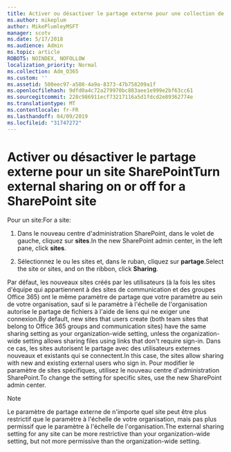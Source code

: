 ```yaml
---
title: Activer ou désactiver le partage externe pour une collection de sites
ms.author: mikeplum
author: MikePlumleyMSFT
manager: scotv
ms.date: 5/17/2018
ms.audience: Admin
ms.topic: article
ROBOTS: NOINDEX, NOFOLLOW
localization_priority: Normal
ms.collection: Adm_O365
ms.custom: ''
ms.assetid: 500eec97-a508-4a9a-8373-47b758209a1f
ms.openlocfilehash: 9dfd0a4c72a279970bc883aee1e999e2bf63cc61
ms.sourcegitcommit: 228c986911ecf73217116a5d1fdcd2e89362774e
ms.translationtype: MT
ms.contentlocale: fr-FR
ms.lasthandoff: 04/09/2019
ms.locfileid: "31747272"
---
```

# <a name="turn-external-sharing-on-or-off-for-a-sharepoint-site"></a><span data-ttu-id="46fca-102">Activer ou désactiver le partage externe pour un site SharePoint</span><span class="sxs-lookup"><span data-stu-id="46fca-102">Turn external sharing on or off for a SharePoint site</span></span>

<span data-ttu-id="46fca-103">Pour un site:</span><span class="sxs-lookup"><span data-stu-id="46fca-103">For a site:</span></span>
  
1. <span data-ttu-id="46fca-104">Dans le nouveau centre d'administration SharePoint, dans le volet de gauche, cliquez sur **sites**.</span><span class="sxs-lookup"><span data-stu-id="46fca-104">In the new SharePoint admin center, in the left pane, click **sites**.</span></span>
    
2. <span data-ttu-id="46fca-105">Sélectionnez le ou les sites et, dans le ruban, cliquez sur **partage**.</span><span class="sxs-lookup"><span data-stu-id="46fca-105">Select the site or sites, and on the ribbon, click **Sharing**.</span></span>
    
<span data-ttu-id="46fca-106">Par défaut, les nouveaux sites créés par les utilisateurs (à la fois les sites d'équipe qui appartiennent à des sites de communication et des groupes Office 365) ont le même paramètre de partage que votre paramètre au sein de votre organisation, sauf si le paramètre à l'échelle de l'organisation autorise le partage de fichiers à l'aide de liens qui ne exiger une connexion.</span><span class="sxs-lookup"><span data-stu-id="46fca-106">By default, new sites that users create (both team sites that belong to Office 365 groups and communication sites) have the same sharing setting as your organization-wide setting, unless the organization-wide setting allows sharing files using links that don't require sign-in.</span></span> <span data-ttu-id="46fca-107">Dans ce cas, les sites autorisent le partage avec des utilisateurs externes nouveaux et existants qui se connectent.</span><span class="sxs-lookup"><span data-stu-id="46fca-107">In this case, the sites allow sharing with new and existing external users who sign in.</span></span> <span data-ttu-id="46fca-108">Pour modifier le paramètre de sites spécifiques, utilisez le nouveau centre d'administration SharePoint.</span><span class="sxs-lookup"><span data-stu-id="46fca-108">To change the setting for specific sites, use the new SharePoint admin center.</span></span>
  
> [!NOTE]
> <span data-ttu-id="46fca-109">Le paramètre de partage externe de n'importe quel site peut être plus restrictif que le paramètre à l'échelle de votre organisation, mais pas plus permissif que le paramètre à l'échelle de l'organisation.</span><span class="sxs-lookup"><span data-stu-id="46fca-109">The external sharing setting for any site can be more restrictive than your organization-wide setting, but not more permissive than the organization-wide setting.</span></span> 
  

